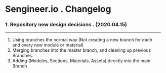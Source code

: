 # **Sengineer.io . Changelog**


### **1.**  Repository new design decisions . **(2020.04.15)**
   ---

  1. Using branches the normal way (Not creating a new branch for each and every new module or material)
  2. Merging branches into the master branch, and cleaning up previous Branches.
  3. Adding (Modules, Sections, Materials, Assets) directly into the main Branch